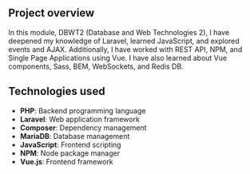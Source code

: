 ## Project overview

In this module, DBWT2 (Database and Web Technologies 2), I have deepened my knowledge of Laravel, learned JavaScript, and explored events and AJAX. Additionally, I have worked with REST API, NPM, and Single Page Applications using Vue. I have also learned about Vue components, Sass, BEM, WebSockets, and Redis DB.

## Technologies used

- **PHP**: Backend programming language
- **Laravel**: Web application framework
- **Composer**: Dependency management
- **MariaDB**: Database management
- **JavaScript**: Frontend scripting
- **NPM**: Node package manager
- **Vue.js**: Frontend framework
